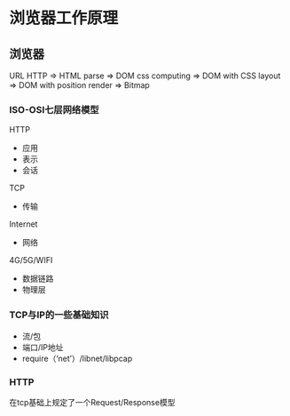 # 浏览器工作原理

## 浏览器

URL HTTP => HTML parse => DOM css computing => DOM with CSS layout => DOM with position render => Bitmap

### ISO-OSI七层网络模型

HTTP

* 应用
* 表示
* 会话

TCP

* 传输

Internet

* 网络

4G/5G/WIFI

* 数据链路
* 物理层

### TCP与IP的一些基础知识

* 流/包
* 端口/IP地址
* require（‘net’）/libnet/libpcap

### HTTP

在tcp基础上规定了一个Request/Response模型
